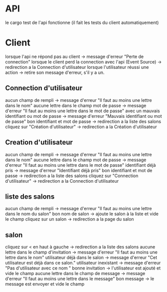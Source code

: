 # API
le cargo test de l'api fonctionne (il fait les tests du client automatiquement)

# Client
lorsque l'api ne répond pas au client -> message d'erreur "Perte de connection"
lorsque le client perd la connection avec l'api (Event Source) -> redirection a la Connection d'utilisateur
lorsque l'utilisateur réussi une action -> retire son message d'erreur, s'il y a un.

## Connection d'utilisateur
aucun champ de rempli -> message d'erreur "Il faut au moins une lettre dans le nom"
aucune lettre dans le champ mot de passe -> message d'erreur "Il faut au moins une lettre dans le mot de passe"
avec un mauvais identifiant ou mot de passe -> message d'erreur "Mauvais identifiant ou mot de passe"
bon identifiant et mot de passe -> redirection a la liste des salons
cliquez sur "Création d'utilisateur" -> redirection a la Création d'utilisateur

## Creation d'utilisateur
aucun champ de rempli -> message d'erreur "Il faut au moins une lettre dans le nom"
aucune lettre dans le champ mot de passe -> message d'erreur "Il faut au moins une lettre dans le mot de passe"
identifiant déjà pris -> message d'erreur "Identifiant déjà pris"
bon identifiant et mot de passe -> redirection a la liste des salons
cliquez sur "Connection d'utilisateur" -> redirection a la Connection d'utilisateur

## liste des salons
aucun champ de rempli -> message d'erreur "Il faut au moins une lettre dans le nom du salon"
bon nom de salon -> ajoute le salon à la liste et vide le champ
cliquez sur un salon -> redirection a la page du salon

## salon
cliquez sur < en haut à gauche -> redirection a la liste des salons
aucune lettre dans le champ d'invitation -> message d'erreur "Il faut au moins une lettre dans le nom"
utilisateur déjà dans le salon -> message d'erreur "Cet utilisateur est déjà dans ce salon."
utilisateur inexistant -> message d'erreur "Pas d'utilisateur avec ce nom <le nom>"
bonne invitation -> l'utilisateur est ajouté et vide le champ
aucune lettre dans le champ de message -> message d'erreur "Il faut au moins une lettre dans le message"
bon message -> le message est envoyer et vide le champ